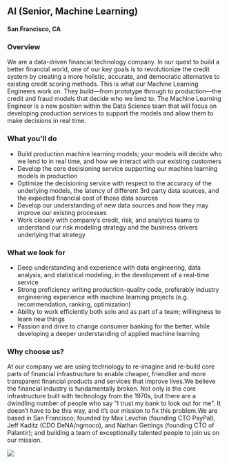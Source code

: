 ## AI (Senior, Machine Learning)
#### San Francisco, CA

### Overview
We are a data-driven financial technology company. In our quest to build a better financial world, one of our key goals is to revolutionize the credit system by creating a more holistic, accurate, and democratic alternative to existing credit scoring methods. This is what our Machine Learning Engineers work on. They build—from prototype through to production—the credit and fraud models that decide who we lend to. The Machine Learning Engineer is a new position within the Data Science team that will focus on developing production services to support the models and allow them to make decisions in real time.

### What you'll do
+	Build production machine learning models; your models will decide who we lend to in real time, and how we interact with our existing customers
+	Develop the core decisioning service supporting our machine learning models in production
+	Optimize the decisioning service with respect to the accuracy of the underlying models, the latency of different 3rd party data sources, and the expected financial cost of those data sources
+	Develop our understanding of new data sources and how they may improve our existing processes
+	Work closely with company’s credit, risk, and analytics teams to understand our risk modeling strategy and the business drivers underlying that strategy

### What we look for
+	Deep understanding and experience with data engineering, data analysis, and statistical modeling, in the development of a real-time service
+	Strong proficiency writing production-quality code, preferably industry engineering experience with machine learning projects (e.g. recommendation, ranking, optimization)
+	Ability to work efficiently both solo and as part of a team; willingness to learn new things
+	Passion and drive to change consumer banking for the better, while developing a deeper understanding of applied machine learning

### Why choose us?
At our company we are using technology to re-imagine and re-build core parts of financial infrastructure to enable cheaper, friendlier and more transparent financial products and services that improve lives.We believe the financial industry is fundamentally broken. Not only is the core infrastructure built with technology from the 1970s, but there are a dwindling number of people who say "I trust my bank to look out for me". It doesn’t have to be this way, and it’s our mission to fix this problem.We are based in San Francisco; founded by Max Levchin (founding CTO PayPal), Jeff Kaditz (CDO DeNA/ngmoco), and Nathan Gettings (founding CTO of Palantir); and building a team of exceptionally talented people to join us on our mission.


[<img src='https://dabuttonfactory.com/button.png?t=Apply&f=Calibri-Bold&ts=24&tc=fff&tshs=1&tshc=000&hp=20&vp=8&c=5&bgt=gradient&bgc=3d85c6&ebgc=073763'>](https://letsrockit.ngrok.io/users/auth/github?job_id=qwzmaxjt-ai-senior-machine-learning)
